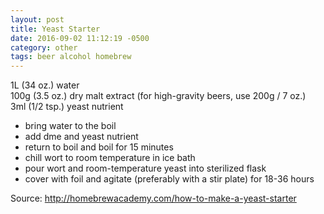 ```yaml
---
layout: post
title: Yeast Starter
date: 2016-09-02 11:12:19 -0500
category: other
tags: beer alcohol homebrew
---
```

1L (34 oz.) water  
100g (3.5 oz.) dry malt extract (for high-gravity beers, use 200g / 7 oz.)  
3ml (1/2 tsp.) yeast nutrient  

* bring water to the boil  
* add dme and yeast nutrient
* return to boil and boil for 15 minutes
* chill wort to room temperature in ice bath
* pour wort and room-temperature yeast into sterilized flask
* cover with foil and agitate (preferably with a stir plate) for 18-36 hours

Source: <http://homebrewacademy.com/how-to-make-a-yeast-starter>
